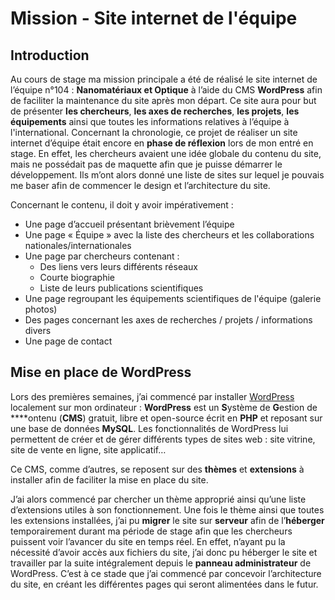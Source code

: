 # Mission - Site internet de l'équipe

## Introduction

Au cours de stage ma mission principale a été de réalisé le site internet de l’équipe n°104 : **Nanomatériaux et Optique** à l’aide du CMS **WordPress** afin de faciliter la maintenance du site après mon départ.
Ce site aura pour but de présenter **les chercheurs**, **les axes de recherches**, **les projets**, **les équipements** ainsi que toutes les informations relatives à l’équipe à l'international.
Concernant la chronologie, ce projet de réaliser un site internet d’équipe était encore en **phase de réflexion** lors de mon entré en stage. En effet, les chercheurs avaient une idée globale du contenu du site, mais ne possédait pas de maquette afin que je puisse démarrer le développement. Ils m’ont alors donné une liste de sites sur lequel je pouvais me baser afin de commencer le design et l’architecture du site.

Concernant le contenu, il doit y avoir impérativement :
- Une page d’accueil présentant brièvement l’équipe
- Une page « Équipe » avec la liste des chercheurs et les collaborations nationales/internationales
- Une page par chercheurs contenant :
    - Des liens vers leurs différents réseaux
    - Courte biographie
    - Liste de leurs publications scientifiques
- Une page regroupant les équipements scientifiques de l'équipe (galerie photos)
- Des pages concernant les axes de recherches / projets / informations divers
- Une page de contact

## Mise en place de WordPress

Lors des premières semaines, j’ai commencé par installer [WordPress](https://wordpress.org) localement sur mon ordinateur :
**WordPress** est un **S**ystème de **G**estion de ****ontenu (**CMS**) gratuit, libre et open-source écrit en **PHP** et reposant sur une base de données **MySQL**. Les fonctionnalités de WordPress lui permettent de créer et de gérer différents types de sites web : site vitrine, site de vente en ligne, site applicatif…

Ce CMS, comme d’autres, se reposent sur des **thèmes** et **extensions** à installer afin de faciliter la mise en place du site.

J’ai alors commencé par chercher un thème approprié ainsi qu’une liste d’extensions utiles à son fonctionnement.
Une fois le thème ainsi que toutes les extensions installées, j’ai pu **migrer** le site sur **serveur** afin de l’**héberger** temporairement durant ma période de stage afin que les chercheurs puissent voir l’avancer du site en temps réel. En effet, n’ayant pu la nécessité d’avoir accès aux fichiers du site, j’ai donc pu héberger le site et travailler par la suite intégralement depuis le **panneau administrateur** de WordPress.
C’est à ce stade que j’ai commencé par concevoir l’architecture du site, en créant les différentes pages qui seront alimentées dans le futur.